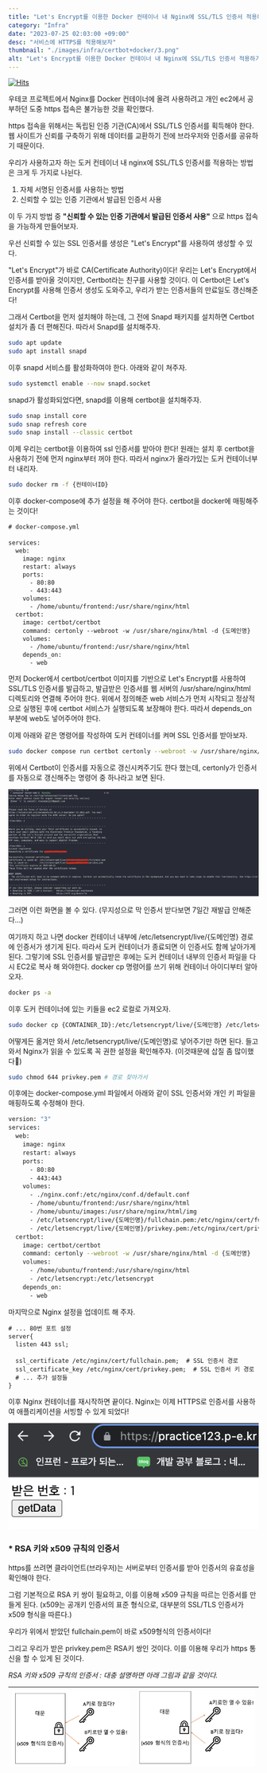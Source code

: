 ```yaml
---
title: "Let's Encrypt를 이용한 Docker 컨테이너 내 Nginx에 SSL/TLS 인증서 적용하기"
category: "Infra"
date: "2023-07-25 02:03:00 +09:00"
desc: "서비스에 HTTPS를 적용해보자"
thumbnail: "./images/infra/certbot+docker/3.png"
alt: "Let's Encrypt를 이용한 Docker 컨테이너 내 Nginx에 SSL/TLS 인증서 적용하기"
---
```


[![Hits](https://hits.seeyoufarm.com/api/count/incr/badge.svg?url=https%3A%2F%2Fblog.woochan.info%2Fblog%2Fcertbot%2Bdocker%2F&count_bg=%2379C83D&title_bg=%23555555&icon=&icon_color=%23E7E7E7&title=hits&edge_flat=false)](https://hits.seeyoufarm.com)

우테코 프로젝트에서 Nginx를 Docker 컨테이너에 올려 사용하려고 개인 ec2에서 공부하던 도중 https 접속은 불가능한 것을 확인했다.

https 접속을 위해서는 독립된 인증 기관(CA)에서 SSL/TLS 인증서를 획득해야 한다. 웹 사이트가 신뢰를 구축하기 위해 데이터를 교환하기 전에 브라우저와 인증서를 공유하기 때문이다.

우리가 사용하고자 하는 도커 컨테이너 내 nginx에 SSL/TLS 인증서를 적용하는 방법은 크게 두 가지로 나뉜다.

1. 자체 서명된 인증서를 사용하는 방법
2. 신뢰할 수 있는 인증 기관에서 발급된 인증서 사용

이 두 가지 방법 중 **"신뢰할 수 있는 인증 기관에서 발급된 인증서 사용"** 으로 https 접속을 가능하게 만들어보자.

우선 신뢰할 수 있는 SSL 인증서를 생성은 "Let's Encrypt"를 사용하여 생성할 수 있다.

"Let's Encrypt"가 바로 CA(Certificate Authority)이다!
우리는 Let's Encrypt에서 인증서를 받아올 것이지만, Certbot라는 친구를 사용할 것이다.
이 Certbot은 Let's Encrypt를 사용해 인증서 생성도 도와주고, 우리가 받는 인증서들의 만료일도 갱신해준다!

그래서 Certbot을 먼저 설치해야 하는데, 그 전에 Snapd 패키지를 설치하면 Certbot 설치가 좀 더 편해진다.
따라서 Snapd를 설치해주자.

```bash
sudo apt update
sudo apt install snapd
```

이후 snapd 서비스를 활성화하여야 한다. 아래와 같이 쳐주자.

```bash
sudo systemctl enable --now snapd.socket
```

snapd가 활성화되었다면, snapd를 이용해 certbot을 설치해주자.

```bash
sudo snap install core
sudo snap refresh core
sudo snap install --classic certbot
```

이제 우리는 certbot을 이용하여 ssl 인증서를 받아야 한다!
원래는 설치 후 certbot을 사용하기 전에 먼저 nginx부터 꺼야 한다.
따라서 nginx가 올라가있는 도커 컨테이너부터 내리자.

```bash
sudo docker rm -f {컨테이너ID}
```

이후 docker-compose에 추가 설정을 해 주어야 한다.
certbot을 docker에 매핑해주는 것이다!

```docker
# docker-compose.yml

services:
  web:
    image: nginx
    restart: always
    ports:
      - 80:80
      - 443:443
    volumes:
      - /home/ubuntu/frontend:/usr/share/nginx/html
  certbot:
    image: certbot/certbot
    command: certonly --webroot -w /usr/share/nginx/html -d {도메인명}
    volumes:
      - /home/ubuntu/frontend:/usr/share/nginx/html
    depends_on:
      - web
```

먼저 Docker에서 certbot/certbot 이미지를 기반으로 Let's Encrypt를 사용하여 SSL/TLS 인증서를 발급하고, 발급받은 인증서를 웹 서버의 /usr/share/nginx/html 디렉토리와 연결해 주어야 한다.
위에서 정의해준 web 서비스가 먼저 시작되고 정상적으로 실행된 후에 certbot 서비스가 실행되도록 보장해야 한다.
따라서 depends_on 부분에 web도 넣어주어야 한다.

이제 아래와 같은 명령어를 작성하여 도커 컨테이너를 켜며 SSL 인증서를 받아보자.

```bash
sudo docker compose run certbot certonly --webroot -w /usr/share/nginx/html -d {도메인명}
```

위에서 Certbot이 인증서를 자동으로 갱신시켜주기도 한다 했는데, certonly가 인증서를 자동으로 갱신해주는 명령어 중 하나라고 보면 된다.

<img src="./images/infra/certbot+docker/1.png" alt="1.png"/> 
<br/>

그러면 이런 화면을 볼 수 있다. (무지성으로 막 인증서 받다보면 7일간 재발급 안해준다...)

여기까지 하고 나면 docker 컨테이너 내부에 /etc/letsencrypt/live/{도메인명} 경로에 인증서가 생기게 된다.
따라서 도커 컨테이너가 종료되면 이 인증서도 함께 날아가게 된다.
그렇기에 SSL 인증서를 발급받은 후에는 도커 컨테이너 내부의 인증서 파일을 다시 EC2로 복사 해 와야한다.
docker cp 명령어를 쓰기 위해 컨테이너 아이디부터 알아오자.

```bash
docker ps -a
```

이후 도커 컨테이너에 있는 키들을 ec2 로컬로 가져오자.

```bash
sudo docker cp {CONTAINER_ID}:/etc/letsencrypt/live/{도메인명} /etc/letsencrypt/live
```

어떻게든 옮겨만 와서 /etc/letsencrypt/live/{도메인명}로 넣어주기만 하면 된다.
들고 와서 Nginx가 읽을 수 있도록 꼭 권한 설정을 확인해주자. (이것때문에 삽질 좀 많이했다🥲)

```bash
sudo chmod 644 privkey.pem # 경로 찾아가서
```

이후에는 docker-compose.yml 파일에서 아래와 같이 SSL 인증서와 개인 키 파일을 매핑하도록 수정해야 한다.

```bash
version: "3"
services:
  web:
    image: nginx
    restart: always
    ports:
      - 80:80
      - 443:443
    volumes:
      - ./nginx.conf:/etc/nginx/conf.d/default.conf
      - /home/ubuntu/frontend:/usr/share/nginx/html
      - /home/ubuntu/images:/usr/share/nginx/html/img
      - /etc/letsencrypt/live/{도메인명}/fullchain.pem:/etc/nginx/cert/fullchain.pem  # 이 부분 추가
      - /etc/letsencrypt/live/{도메인명}/privkey.pem:/etc/nginx/cert/privkey.pem  # 이 부분 추가
  certbot:
    image: certbot/certbot
    command: certonly --webroot -w /usr/share/nginx/html -d {도메인명}
    volumes:
      - /home/ubuntu/frontend:/usr/share/nginx/html
      - /etc/letsencrypt:/etc/letsencrypt
    depends_on:
      - web
```

마지막으로 Nginx 설정을 업데이트 해 주자.

```nginx
# ... 80번 포트 설정
server{
  listen 443 ssl;

  ssl_certificate /etc/nginx/cert/fullchain.pem;  # SSL 인증서 경로
  ssl_certificate_key /etc/nginx/cert/privkey.pem;  # SSL 인증서 키 경로
  # ... 추가 설정들
}
```

이후 Nginx 컨테이너를 재시작하면 끝이다.
Nginx는 이제 HTTPS로 인증서를 사용하여 애플리케이션을 서빙할 수 있게 되었다!

<img src="./images/infra/certbot+docker/2.png" alt="2.png"/> 
<br/>

### \* RSA 키와 x509 규칙의 인증서​

https를 쓰려면 클라이언트(브라우저)는 서버로부터 인증서를 받아 인증서의 유효성을 확인해야 한다.

그럼 기본적으로 RSA 키 쌍이 필요하고, 이를 이용해 x509 규칙을 따르는 인증서를 만들게 된다. (x509는 공개키 인증서의 표준 형식으로, 대부분의 SSL/TLS 인증서가 x509 형식을 따른다.)

우리가 위에서 받았던 fullchain.pem이 바로 x509형식의 인증서이다!

그리고 우리가 받은 privkey.pem은 RSA키 쌍인 것이다.
이를 이용해 우리가 https 통신을 할 수 있게 된 것이다.

<i>RSA 키와 x509 규칙의 인증서 : 대충 설명하면 아래 그림과 같을 것이다.</i>

| ![3](./images/infra/certbot+docker/3.png) | ![4](./images/infra/certbot+docker/4.png) |
| ----------------------------------------- | ----------------------------------------- |
